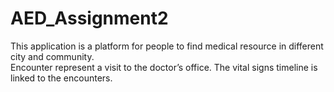 # AED_Assignment2


This application is a platform for people to find medical resource in different city and community.  
Encounter represent a visit to the doctor’s office. The vital signs timeline is linked to the 
encounters. 
